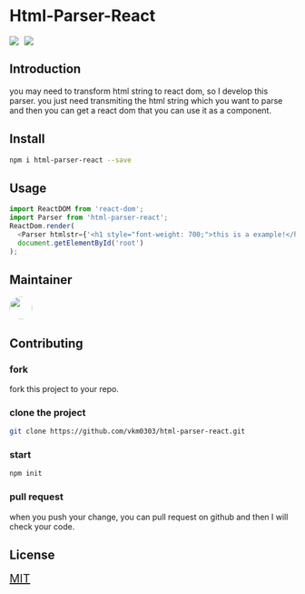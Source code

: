 # Html-Parser-React

<div style="display: flex;">
  <img style="margin-right: 10px" src="https://img.shields.io/npm/v/html-parser-react" />
  <img src="https://img.shields.io/github/license/vkm0303/html-parser-react"/>
</div>

## Introduction

you may need to transform html string to react dom, so I develop this parser. you just need transmiting the html string which you want to parse and then you can get a react dom that you can use it as a component.

## Install

```bash
npm i html-parser-react --save
```

## Usage

```js
import ReactDOM from 'react-dom';
import Parser from 'html-parser-react';
ReactDom.render(
  <Parser htmlstr={'<h1 style="font-weight: 700;">this is a example!</h1>'} />,
  document.getElementById('root')
);
```

## Maintainer

<a href="https://github.com/vkm0303" target="_blank"><img style="width: 40px;height:40px; border-radius: 50%;" src="https://avatars.githubusercontent.com/u/64176534?v=4"></img></a>

## Contributing

### fork

fork this project to your repo.

### clone the project

```bash
git clone https://github.com/vkm0303/html-parser-react.git
```

### start

```bash
npm init
```

### pull request

when you push your change, you can pull request on github and then I will check your code.

## License

<a style="font-size: 20px" href="/LICENSE">MIT</a>
